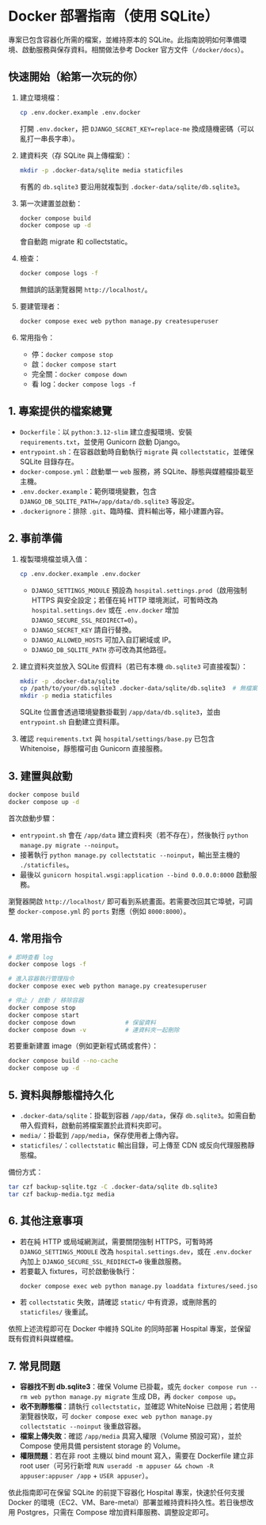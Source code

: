 # Docker 部署指南（使用 SQLite）

專案已包含容器化所需的檔案，並維持原本的 SQLite。此指南說明如何準備環境、啟動服務與保存資料。相關做法參考 Docker 官方文件（`/docker/docs`）。

## 快速開始（給第一次玩的你）

1. 建立環境檔：  
   ```bash
   cp .env.docker.example .env.docker
   ```  
   打開 `.env.docker`，把 `DJANGO_SECRET_KEY=replace-me` 換成隨機密碼（可以亂打一串長字串）。

2. 建資料夾（存 SQLite 與上傳檔案）：  
   ```bash
   mkdir -p .docker-data/sqlite media staticfiles
   ```  
   有舊的 `db.sqlite3` 要沿用就複製到 `.docker-data/sqlite/db.sqlite3`。

3. 第一次建置並啟動：  
   ```bash
   docker compose build
   docker compose up -d
   ```  
   會自動跑 migrate 和 collectstatic。

4. 檢查：  
   ```bash
   docker compose logs -f
   ```  
   無錯誤的話瀏覽器開 `http://localhost/`。

5. 要建管理者：  
   ```bash
   docker compose exec web python manage.py createsuperuser
   ```

6. 常用指令：  
   - 停：`docker compose stop`  
   - 啟：`docker compose start`  
   - 完全關：`docker compose down`  
   - 看 log：`docker compose logs -f`

## 1. 專案提供的檔案總覽

- `Dockerfile`：以 `python:3.12-slim` 建立虛擬環境、安裝 `requirements.txt`，並使用 Gunicorn 啟動 Django。
- `entrypoint.sh`：在容器啟動時自動執行 `migrate` 與 `collectstatic`，並確保 SQLite 目錄存在。
- `docker-compose.yml`：啟動單一 `web` 服務，將 SQLite、靜態與媒體檔掛載至主機。
- `.env.docker.example`：範例環境變數，包含 `DJANGO_DB_SQLITE_PATH=/app/data/db.sqlite3` 等設定。
- `.dockerignore`：排除 `.git`、臨時檔、資料輸出等，縮小建置內容。

## 2. 事前準備

1. 複製環境檔並填入值：
   ```bash
   cp .env.docker.example .env.docker
   ```
   - `DJANGO_SETTINGS_MODULE` 預設為 `hospital.settings.prod`（啟用強制 HTTPS 與安全設定；若僅在純 HTTP 環境測試，可暫時改為 `hospital.settings.dev` 或在 `.env.docker` 增加 `DJANGO_SECURE_SSL_REDIRECT=0`）。
   - `DJANGO_SECRET_KEY` 請自行替換。
   - `DJANGO_ALLOWED_HOSTS` 可加入自訂網域或 IP。
   - `DJANGO_DB_SQLITE_PATH` 亦可改為其他路徑。

2. 建立資料夾並放入 SQLite 假資料（若已有本機 `db.sqlite3` 可直接複製）：
   ```bash
   mkdir -p .docker-data/sqlite
   cp /path/to/your/db.sqlite3 .docker-data/sqlite/db.sqlite3  # 無檔案則略過
   mkdir -p media staticfiles
   ```
   SQLite 位置會透過環境變數掛載到 `/app/data/db.sqlite3`，並由 `entrypoint.sh` 自動建立資料庫。

3. 確認 `requirements.txt` 與 `hospital/settings/base.py` 已包含 Whitenoise，靜態檔可由 Gunicorn 直接服務。

## 3. 建置與啟動

```bash
docker compose build
docker compose up -d
```

首次啟動步驟：
- `entrypoint.sh` 會在 `/app/data` 建立資料夾（若不存在），然後執行 `python manage.py migrate --noinput`。
- 接著執行 `python manage.py collectstatic --noinput`，輸出至主機的 `./staticfiles`。
- 最後以 `gunicorn hospital.wsgi:application --bind 0.0.0.0:8000` 啟動服務。

瀏覽器開啟 `http://localhost/` 即可看到系統畫面。若需要改回其它埠號，可調整 `docker-compose.yml` 的 `ports` 對應（例如 `8000:8000`）。

## 4. 常用指令

```bash
# 即時查看 log
docker compose logs -f

# 進入容器執行管理指令
docker compose exec web python manage.py createsuperuser

# 停止 / 啟動 / 移除容器
docker compose stop
docker compose start
docker compose down              # 保留資料
docker compose down -v           # 連資料夾一起刪除
```

若要重新建置 image（例如更新程式碼或套件）：

```bash
docker compose build --no-cache
docker compose up -d
```

## 5. 資料與靜態檔持久化

- `.docker-data/sqlite`：掛載到容器 `/app/data`，保存 `db.sqlite3`。如需自動帶入假資料，啟動前將檔案置於此資料夾即可。
- `media/`：掛載到 `/app/media`，保存使用者上傳內容。
- `staticfiles/`：`collectstatic` 輸出目錄，可上傳至 CDN 或反向代理服務靜態檔。

備份方式：
```bash
tar czf backup-sqlite.tgz -C .docker-data/sqlite db.sqlite3
tar czf backup-media.tgz media
```

## 6. 其他注意事項

- 若在純 HTTP 或局域網測試，需要關閉強制 HTTPS，可暫時將 `DJANGO_SETTINGS_MODULE` 改為 `hospital.settings.dev`，或在 `.env.docker` 內加上 `DJANGO_SECURE_SSL_REDIRECT=0` 後重啟服務。
- 若要載入 fixtures，可於啟動後執行：
  ```bash
  docker compose exec web python manage.py loaddata fixtures/seed.json
  ```
- 若 `collectstatic` 失敗，請確認 `static/` 中有資源，或刪除舊的 `staticfiles/` 後重試。

依照上述流程即可在 Docker 中維持 SQLite 的同時部署 Hospital 專案，並保留既有假資料與媒體檔。

## 7. 常見問題

- **容器找不到 db.sqlite3**：確保 Volume 已掛載，或先 `docker compose run --rm web python manage.py migrate` 生成 DB，再 `docker compose up`。
- **收不到靜態檔**：請執行 `collectstatic`，並確認 WhiteNoise 已啟用；若使用瀏覽器快取，可 `docker compose exec web python manage.py collectstatic --noinput` 後重啟容器。
- **檔案上傳失敗**：確認 `/app/media` 具寫入權限（Volume 預設可寫），並於 Compose 使用具備 persistent storage 的 Volume。
- **權限問題**：若在非 root 主機以 bind mount 寫入，需要在 Dockerfile 建立非 root user（可另行新增 `RUN useradd -m appuser && chown -R appuser:appuser /app` + `USER appuser`）。

依此指南即可在保留 SQLite 的前提下容器化 Hospital 專案，快速於任何支援 Docker 的環境（EC2、VM、Bare-metal）部署並維持資料持久性。若日後想改用 Postgres，只需在 Compose 增加資料庫服務、調整設定即可。

